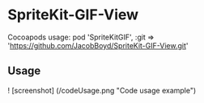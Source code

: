 # SpriteKit-GIF-View

Cocoapods usage: 
 pod 'SpriteKitGIF', :git => 'https://github.com/JacobBoyd/SpriteKit-GIF-View.git'
 
 ## Usage
 
 ! [screenshot] (/codeUsage.png "Code usage example")
 
